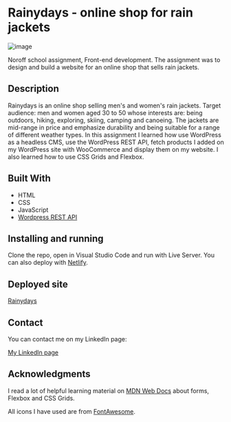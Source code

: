 # Rainydays - online shop for rain jackets

![image](https://raw.githubusercontent.com/toratapp/teidsvag-portfolio/main/images/rainydays-home-web.jpg)

Noroff school assignment, Front-end development. The assignment was to design and build a website for an online shop that sells rain jackets.


## Description
Rainydays is an online shop selling men's and women's rain jackets. Target audience: men and women aged 30 to 50 whose interests are: being outdoors, hiking, exploring, skiing, camping and canoeing. The jackets are mid-range in price and emphasize durability and being suitable for a range of different weather types. In this assignment I learned how use WordPress as a headless CMS, use the WordPress REST API, fetch products I added on my WordPress site with WooCommerce and display them on my website. I also learned how to use CSS Grids and Flexbox.


## Built With
- HTML
- CSS
- JavaScript
- [Wordpress REST API](https://developer.wordpress.org/rest-api)


## Installing and running
Clone the repo, open in Visual Studio Code and run with Live Server. You can also deploy with [Netlify](https://www.netlify.com/).


## Deployed site
[Rainydays](https://rainydays-webshop.netlify.app)


## Contact
You can contact me on my LinkedIn page:

[My LinkedIn page](https://www.linkedin.com/in/toraoeidsvag)


## Acknowledgments
I read a lot of helpful learning material on [MDN Web Docs](https://developer.mozilla.org/en-US/) about forms, Flexbox and CSS Grids.

All icons I have used are from [FontAwesome](https://fontawesome.com/).
